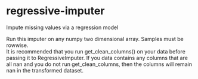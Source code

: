 # regressive-imputer
Impute missing values via a regression model


Run this imputer on any numpy two dimensional array. Samples must be rowwise.<br>
It is recommended that you run get_clean_columns() on your data before passing it to RegressiveImputer. If you data contains any columns that are all nan and you do not run get_clean_columns, then the columns will remain nan in the transformed dataset.